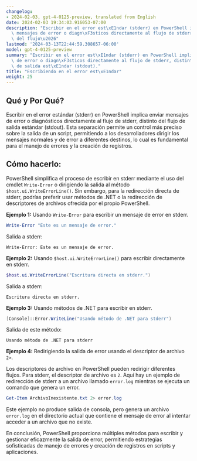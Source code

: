```yaml
---
changelog:
- 2024-02-03, gpt-4-0125-preview, translated from English
date: 2024-02-03 19:34:03.916053-07:00
description: "Escribir en el error est\xE1ndar (stderr) en PowerShell implica enviar\
  \ mensajes de error o diagn\xF3sticos directamente al flujo de stderr, distinto\
  \ del flujo\u2026"
lastmod: '2024-03-13T22:44:59.308657-06:00'
model: gpt-4-0125-preview
summary: "Escribir en el error est\xE1ndar (stderr) en PowerShell implica enviar mensajes\
  \ de error o diagn\xF3sticos directamente al flujo de stderr, distinto del flujo\
  \ de salida est\xE1ndar (stdout)."
title: "Escribiendo en el error est\xE1ndar"
weight: 25
---
```


## Qué y Por Qué?

Escribir en el error estándar (stderr) en PowerShell implica enviar mensajes de error o diagnósticos directamente al flujo de stderr, distinto del flujo de salida estándar (stdout). Esta separación permite un control más preciso sobre la salida de un script, permitiendo a los desarrolladores dirigir los mensajes normales y de error a diferentes destinos, lo cual es fundamental para el manejo de errores y la creación de registros.

## Cómo hacerlo:

PowerShell simplifica el proceso de escribir en stderr mediante el uso del cmdlet `Write-Error` o dirigiendo la salida al método `$host.ui.WriteErrorLine()`. Sin embargo, para la redirección directa de stderr, podrías preferir usar métodos de .NET o la redirección de descriptores de archivos ofrecida por el propio PowerShell.

**Ejemplo 1:** Usando `Write-Error` para escribir un mensaje de error en stderr.

```powershell
Write-Error "Este es un mensaje de error."
```

Salida a stderr:
```
Write-Error: Este es un mensaje de error.
```

**Ejemplo 2:** Usando `$host.ui.WriteErrorLine()` para escribir directamente en stderr.

```powershell
$host.ui.WriteErrorLine("Escritura directa en stderr.")
```

Salida a stderr:
```
Escritura directa en stderr.
```

**Ejemplo 3:** Usando métodos de .NET para escribir en stderr.

```powershell
[Console]::Error.WriteLine("Usando método de .NET para stderr")
```

Salida de este método:
```
Usando método de .NET para stderr
```

**Ejemplo 4:** Redirigiendo la salida de error usando el descriptor de archivo `2>`.

Los descriptores de archivo en PowerShell pueden redirigir diferentes flujos. Para stderr, el descriptor de archivo es `2`. Aquí hay un ejemplo de redirección de stderr a un archivo llamado `error.log` mientras se ejecuta un comando que genera un error.

```powershell
Get-Item ArchivoInexistente.txt 2> error.log
```

Este ejemplo no produce salida de consola, pero genera un archivo `error.log` en el directorio actual que contiene el mensaje de error al intentar acceder a un archivo que no existe.

En conclusión, PowerShell proporciona múltiples métodos para escribir y gestionar eficazmente la salida de error, permitiendo estrategias sofisticadas de manejo de errores y creación de registros en scripts y aplicaciones.
